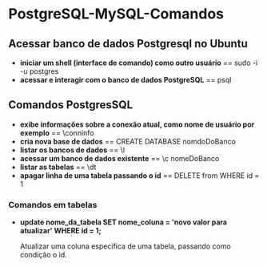 # PostgreSQL-MySQL-Comandos

<h2>Acessar banco de dados Postgresql no Ubuntu</h2>
<ul>
   <li><strong>iniciar um shell (interface de comando) como outro usuário</strong> == sudo -i -u postgres</li>
   <li><strong>acessar e interagir com o banco de dados PostgreSQL</strong> == psql</li>
</ul>
<h2>Comandos PostgresSQL</h2>
<ul>  
   <li><strong>exibe informações sobre a conexão atual, como nome de usuário por exemplo</strong> == \conninfo</li>
   <li><strong>cria nova base de dados</strong> == CREATE DATABASE nomdoDoBanco</li>
  <li><strong>listar os bancos de dados</strong> == \l</li>
  <li><strong>acessar um banco de dados existente</strong> == \c nomeDoBanco</li>
  <li><strong>listar as tabelas</strong> == \dt</li>
  <li><strong>apagar linha de uma tabela passando o id</strong> == DELETE  from <tabela> WHERE id = 1</li>
</ul>

<h3>Comandos em tabelas</h3>
<ul>
<li><strong>update nome_da_tabela SET nome_coluna = 'novo valor para atualizar' WHERE id = 1;</strong> 
<p>Atualizar uma coluna específica de uma tabela, passando como condição o id.</p>
</li>
</ul>

